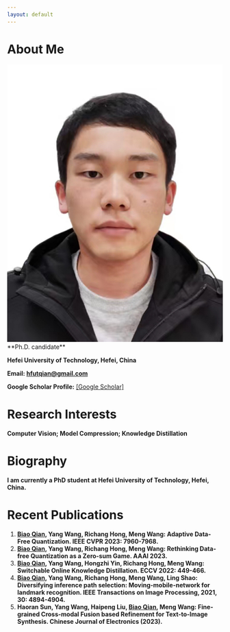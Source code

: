 ```yaml
---
layout: default
---
```


# About Me

<img class="profile-picture" src="biaoqian.jpg">
**Ph.D. candidate**

**Hefei University of Technology, Hefei, China**

**Email: hfutqian@gmail.com**

**Google Scholar Profile:** [\[Google Scholar\]](https://scholar.google.com/citations?user=hSaWNR0AAAAJ)


# Research Interests
**Computer Vision;  Model Compression;  Knowledge Distillation**


# Biography
**I am currently a PhD student at Hefei University of Technology, Hefei, China.**


# Recent Publications

1. **<u>Biao Qian</u>, Yang Wang, Richang Hong, Meng Wang: Adaptive Data-Free Quantization. IEEE CVPR 2023: 7960-7968.**
2. **<u>Biao Qian</u>, Yang Wang, Richang Hong, Meng Wang: Rethinking Data-free Quantization as a Zero-sum Game. AAAI 2023.**
3. **<u>Biao Qian</u>, Yang Wang, Hongzhi Yin, Richang Hong, Meng Wang: Switchable Online Knowledge Distillation. ECCV 2022: 449-466.**
4. **<u>Biao Qian</u>, Yang Wang, Richang Hong, Meng Wang, Ling Shao: Diversifying inference path selection: Moving-mobile-network for landmark recognition. IEEE Transactions on Image Processing, 2021, 30: 4894-4904.**
5. **Haoran Sun, Yang Wang, Haipeng Liu, <u>Biao Qian</u>, Meng Wang: Fine-grained Cross-modal Fusion based Refinement for Text-to-Image Synthesis. Chinese Journal of Electronics (2023).**


